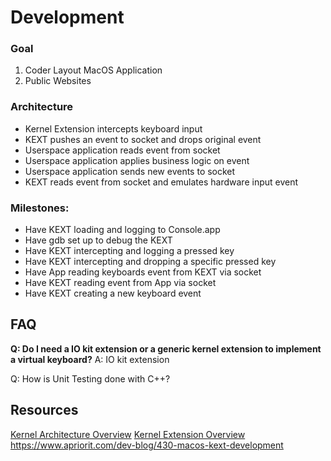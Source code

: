 # Development

### Goal

1. Coder Layout MacOS Application
2. Public Websites

### Architecture

- Kernel Extension intercepts keyboard input
- KEXT pushes an event to socket and drops original event
- Userspace application reads event from socket
- Userspace application applies business logic on event
- Userspace application sends new events to socket
- KEXT reads event from socket and emulates hardware input event

### Milestones:

- Have KEXT loading and logging to Console.app
- Have gdb set up to debug the KEXT
- Have KEXT intercepting and logging a pressed key
- Have KEXT intercepting and dropping a specific pressed key
- Have App reading keyboards event from KEXT via socket
- Have KEXT reading event from App via socket
- Have KEXT creating a new keyboard event

## FAQ

**Q: Do I need a IO kit extension or a generic kernel extension to implement a virtual keyboard?**
A: IO kit extension 

Q: How is Unit Testing done with C++?



## Resources

[Kernel Architecture Overview](https://developer.apple.com/library/content/documentation/Darwin/Conceptual/KernelProgramming/Architecture/Architecture.html#//apple_ref/doc/uid/TP30000905-CH1g-CACDAEDC)
[Kernel Extension Overview](https://developer.apple.com/library/content/documentation/Darwin/Conceptual/KernelProgramming/Extend/Extend.html)
https://www.apriorit.com/dev-blog/430-macos-kext-development
